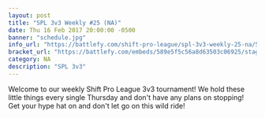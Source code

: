 ```yaml
---
layout: post
title: "SPL 3v3 Weekly #25 (NA)"
date: Thu 16 Feb 2017 20:00:00 -0500
banner: "schedule.jpg"
info_url: "https://battlefy.com/shift-pro-league/spl-3v3-weekly-25-na/589e5f5c56a8d63503c06925/info"
bracket_url: "https://battlefy.com/embeds/589e5f5c56a8d63503c06925/stage/589e5f5c56a8d63503c06926"
category: NA
description: "SPL 3v3"
---
```


Welcome to our weekly Shift Pro League 3v3 tournament! We hold these little things every single Thursday and don't have any plans on stopping! Get your hype hat on and don't let go on this wild ride!
